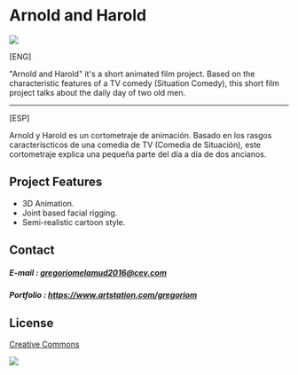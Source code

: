 # Arnold and Harold

![](https://github.com/hadoge/ArnoldHarold/blob/master/WikiResources/banner.png)

[ENG]

"Arnold and Harold" it's a short animated film project.
Based on the characteristic features of a TV comedy (Situation Comedy), this short film project talks about the daily day of two old men.

-------------------------------------------------------------

[ESP]

Arnold y Harold es un cortometraje de animación.
Basado en los rasgos caracteríscticos de una comedia de TV (Comedia de Situación), este cortometraje explica una pequeña parte del día a día de dos ancianos.


## Project Features

- 3D Animation.
- Joint based facial rigging.
- Semi-realistic cartoon style.

## Contact

##### E-mail : gregoriomelamud2016@cev.com

##### Portfolio : https://www.artstation.com/gregoriom

## License

[Creative Commons](https://github.com/hadoge/ArnoldHarold/blob/master/LICENSE)

![](https://i.creativecommons.org/l/by-nc-sa/4.0/88x31.png)
